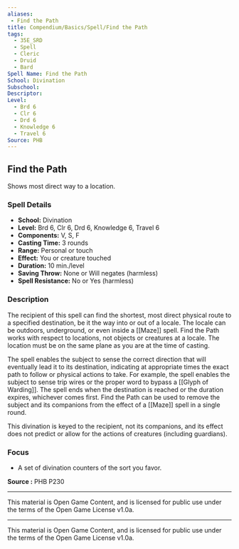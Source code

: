 ```yaml
---
aliases:
 - Find the Path
title: Compendium/Basics/Spell/Find the Path
tags:
  - 35E_SRD
  - Spell
  - Cleric
  - Druid
  - Bard
Spell Name: Find the Path
School: Divination
Subschool: 
Descriptor: 
Level:
  - Brd 6
  - Clr 6
  - Drd 6
  - Knowledge 6
  - Travel 6
Source: PHB
---
```


## Find the Path

Shows most direct way to a location.

### Spell Details

- **School:** Divination  
- **Level:** Brd 6, Clr 6, Drd 6, Knowledge 6, Travel 6  
- **Components:** V, S, F  
- **Casting Time:** 3 rounds  
- **Range:** Personal or touch  
- **Effect:** You or creature touched  
- **Duration:** 10 min./level  
- **Saving Throw:** None or Will negates (harmless)  
- **Spell Resistance:** No or Yes (harmless)  

### Description

The recipient of this spell can find the shortest, most direct physical route to a specified destination, be it the way into or out of a locale. The locale can be outdoors, underground, or even inside a [[Maze]] spell. Find the Path works with respect to locations, not objects or creatures at a locale. The location must be on the same plane as you are at the time of casting.

The spell enables the subject to sense the correct direction that will eventually lead it to its destination, indicating at appropriate times the exact path to follow or physical actions to take. For example, the spell enables the subject to sense trip wires or the proper word to bypass a [[Glyph of Warding]]. The spell ends when the destination is reached or the duration expires, whichever comes first. Find the Path can be used to remove the subject and its companions from the effect of a [[Maze]] spell in a single round.

This divination is keyed to the recipient, not its companions, and its effect does not predict or allow for the actions of creatures (including guardians).

### Focus

- A set of divination counters of the sort you favor.


**Source :** PHB P230

---

This material is Open Game Content, and is licensed for public use under  
the terms of the Open Game License v1.0a.

---

This material is Open Game Content, and is licensed for public use under the terms of the Open Game License v1.0a.
